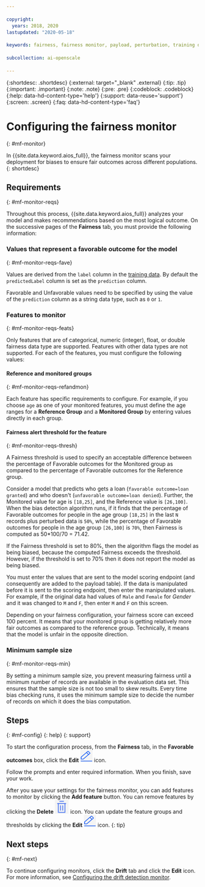 ```yaml
---

copyright:
  years: 2018, 2020
lastupdated: "2020-05-18"

keywords: fairness, fairness monitor, payload, perturbation, training data, debiased

subcollection: ai-openscale

---
```


{:shortdesc: .shortdesc}
{:external: target="_blank" .external}
{:tip: .tip}
{:important: .important}
{:note: .note}
{:pre: .pre}
{:codeblock: .codeblock}
{:help: data-hd-content-type='help'}
{:support: data-reuse='support'}
{:screen: .screen}
{:faq: data-hd-content-type='faq'}

# Configuring the fairness monitor
{: #mf-monitor}

In {{site.data.keyword.aios_full}}, the fairness monitor scans your deployment for biases to ensure fair outcomes across different populations.
{: shortdesc}

## Requirements
{: #mf-monitor-reqs}

Throughout this process, {{site.data.keyword.aios_full}} analyzes your model and makes recommendations based on the most logical outcome. On the successive pages of the **Fairness** tab, you must provide the following information:

### Values that represent a favorable outcome for the model
{: #mf-monitor-reqs-fave}

Values are derived from the `label` column in the [training data](/docs/ai-openscale?topic=ai-openscale-fmt-upld-training_data_schema-ovr). By default the `predictedLabel` column is set as the `prediction` column.

Favorable and Unfavorable values need to be specified by using the value of the `prediction` column as a string data type, such as `0` or `1`.

### Features to monitor
{: #mf-monitor-reqs-feats}

Only features that are of categorical, numeric (integer), float, or double fairness data type are supported. Features with other data types are not supported. For each of the features, you must configure the following values:

#### Reference and monitored groups
{: #mf-monitor-reqs-refandmon}

Each feature has specific requirements to configure. For example, if you choose `age` as one of your monitored features, you must define the age ranges for a **Reference Group** and a **Monitored Group** by entering values directly in each group.

#### Fairness alert threshold for the feature
{: #mf-monitor-reqs-thresh}

A Fairness threshold is used to specify an acceptable difference between the percentage of Favorable outcomes for the Monitored group as compared to the percentage of Favorable outcomes for the Reference group.

Consider a model that predicts who gets a loan (`favorable outcome=loan granted`) and who doesn't (`unfavorable outcome=loan denied`). Further, the Monitored value for age is `[18,25]`, and the Reference value is `[26,100]`. When the bias detection algorithm runs, if it finds that the percentage of Favorable outcomes for people in the age group `[18,25]` in the last `N` records plus perturbed data is `50%`, while the percentage of Favorable outcomes for people in the age group `[26,100]` is `70%`, then Fairness is computed as 50*100/70 = 71.42.

If the Fairness threshold is set to 80%, then the algorithm flags the model as being biased, because the computed Fairness exceeds the threshold. However, if the threshold is set to 70% then it does not report the model as being biased.

You must enter the values that are sent to the model scoring endpoint (and consequently are added to the payload table). If the data is manipulated before it is sent to the scoring endpoint, then enter the manipulated values. For example, if the original data had values of `Male` and `Female` for *Gender* and it was changed to `M` and `F`, then enter `M` and `F` on this screen.

Depending on your fairness configuration, your fairness score can exceed 100 percent. It means that your monitored group is getting relatively more fair outcomes as compared to the reference group. Technically, it means that the model is unfair in the opposite direction.

### Minimum sample size
{: #mf-monitor-reqs-min}

By setting a minimum sample size, you prevent measuring fairness until a minimum number of records are available in the evaluation data set. This ensures that the sample size is not too small to skew results. Every time bias checking runs, it uses the minimum sample size to decide the number of records on which it does the bias computation.

## Steps
{: #mf-config}
{: help} 
{: support}

To start the configuration process, from the **Fairness** tab, in the **Favorable outcomes** box, click the **Edit** ![The edit icon](images/wos-edit-icon.png) icon.

Follow the prompts and enter required information. When you finish, save your work. 

After you save your settings for the fairness monitor, you can add features to monitor by clicking the **Add feature** button. You can remove features by clicking the **Delete** ![the delete icon is displayed](images/wos-delete-icon.png) icon. You can update the feature groups and thresholds by clicking the **Edit** ![the edit icon is displayed](images/wos-edit-icon.png) icon.
{: tip}


## Next steps
{: #mf-next}

To continue configuring monitors, click the **Drift** tab and click the **Edit** icon. For more information, see [Configuring the drift detection monitor](/docs/ai-openscale?topic=ai-openscale-behavior-drift-config).
